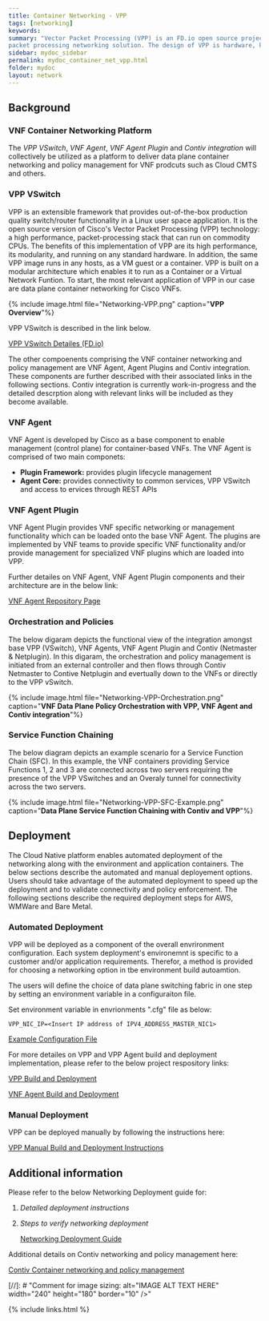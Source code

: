```yaml
---
title: Container Networking - VPP
tags: [networking]
keywords:
summary: "Vector Packet Processing (VPP) is an FD.io open source project to deiver a software-based and high-performancepacket processing networking solution. The design of VPP is hardware, kernel, and deployment (bare metal, VM, container) agnostic.  It runs completely in userspace. An effort is under way at Cisco to integrate VPP with Contiv. This integration would deliver a high performance networking solution along with policy management for container based Virtual Network Functions (VNFs)."
sidebar: mydoc_sidebar
permalink: mydoc_container_net_vpp.html
folder: mydoc
layout: network
---
```


## Background

### VNF Container Networking Platform
The *VPP VSwitch*, *VNF Agent*, *VNF Agent Plugin* and *Contiv integration* will collectively be utilized as a platform to deliver data plane container networking and policy management for VNF prodcuts such as Cloud CMTS and others. 

### VPP VSwitch

VPP is an extensible framework that provides out-of-the-box production quality switch/router functionality in a Linux user space application. It is the open source version of Cisco's Vector Packet Processing (VPP) technology: a high performance, packet-processing stack that can run on commodity CPUs. The benefits of this implementation of VPP are its high performance, its modularity, and running on any standard hardware. In addition, the same VPP image runs in any hosts, as a VM guest or a container. VPP is built on a modular architecture which enables it to run as a Container or a Virtual Network Funtion. To start, the most relevant application of VPP in our case are data plane container networking for Cisco VNFs.

{% include image.html file="Networking-VPP.png" caption="**VPP Overview**"%}

VPP VSwitch is described in the link below. 

[VPP VSwitch Detailes (FD.io)](https://fd.io/technology)


The other compoenents comprising the VNF container networking and policy management are VNF Agent, Agent Plugins and Contiv integration. These components are further described with their associated links in the following sections. Contiv integration is currently work-in-progress and the detailed descrption along with relevant links will be included as they become available.   

### VNF Agent

VNF Agent is developed by Cisco as a base component to enable management (control plane) for container-based VNFs. The VNF Agent is comprised of two main componets:

* **Plugin Framework:** provides plugin lifecycle management
* **Agent Core:** provides connectivity to common services, VPP VSwitch and access to ervices through REST APIs

### VNF Agent Plugin

VNF Agent Plugin provides VNF specific networking or management functionality which can be loaded onto the base VNF Agent. The plugins are implemented by VNF teams to provide specific VNF functionality and/or provide management for specialized VNF plugins which are loaded into VPP. 

Further detailes on VNF Agent, VNF Agent Plugin components and their  architecture are in the below link:

[VNF Agent Repository Page](https://bitbucket-eng-sjc1.cisco.com/bitbucket/projects/TRIC/repos/tricorder-vpp-agent/browse)

### Orchestration and Policies 

The below digaram depicts the functional view of the integration amongst base VPP (VSwitch), VNF Agents, VNF Agent Plugin and Contiv (Netmaster & Netplugin). In this digaram, the orchestration and policy management is initiated from an external controller and then  flows through Contiv Netmaster to Contive Netplugin and evertually down to the VNFs or directly to the VPP vSwitch. 

{% include image.html file="Networking-VPP-Orchestration.png" caption="**VNF Data Plane Policy Orchestration with VPP, VNF Agent and Contiv integration**"%}

### Service Function Chaining 

The below diagram depicts an example scenario for a Service Function Chain (SFC). In this example, the VNF containers providing Service Functions 1, 2 and 3 are connected across two servers requiring the presence of the VPP VSwitches and an Overaly tunnel for connectivity across the two servers. 

{% include image.html file="Networking-VPP-SFC-Example.png" caption="**Data Plane Service Function Chaining with Contiv and VPP**"%}



## Deployment
The Cloud Native platform enables automated deployment of the networking along with the environment and application containers. The below sections describe the automated and manual deployement options. Users should take advantage of the automated deployment to speed up the deployment and to validate connectivity and policy enforcement. The following sections describe the required deployment steps for AWS, WMWare and Bare Metal.
### Automated Deployment
VPP will be deployed as a component of the overall envrironment configuration. Each system deployment's environemnt is specific to a customer and/or application requirements. Therefor, a method is provided for choosing a networking option in tbe environment build autoamtion. 

The users will define the choice of data plane switching fabric in one step by setting an environment variable in a configuraiton file.

Set environment variable in envrionments ".cfg" file as below:

`VPP_NIC_IP=<Insert IP address of IPV4_ADDRESS_MASTER_NIC1>`
 
[Example Configuration File](https://bitbucket-eng-sjc1.cisco.com/bitbucket/projects/TRIC/repos/tricorder-environments/browse/prod/vsphere/tenants/example/example.cfg)
	
For more detailes on VPP and VPP Agent build and deployment implementation, please refer to the below project respository links:

   [VPP Build and Deployment](https://bitbucket-eng-sjc1.cisco.com/bitbucket/projects/TRIC/repos/tricorder-vpp/browse)
   
   [VNF Agent Build and Deployment](https://bitbucket-eng-sjc1.cisco.com/bitbucket/projects/TRIC/repos/tricorder-vpp-agent/browse)   
   
### Manual Deployment 

VPP can be deployed manually by following the instructions here: 
 
 [VPP Manual Build and Deployment Instructions](https://bitbucket-eng-sjc1.cisco.com/bitbucket/projects/TRIC/repos/tricorder-vpp/browse)

	
## Additional information

Please refer to the below Networking Deployment guide for:

1. *Detailed deployment instructions*
2. *Steps to verify networking deployment*

	[Networking Deployment Guide](https://cisco.jiveon.com/docs/DOC-1702651)

Additional details on Contiv networking and policy management here:	

[Contiv Container networking and policy management](http://contiv.github.io/)


[//]: # "Comment for image sizing: alt="IMAGE ALT TEXT HERE" width="240" height="180" border="10" /></a>"


{% include links.html %}
